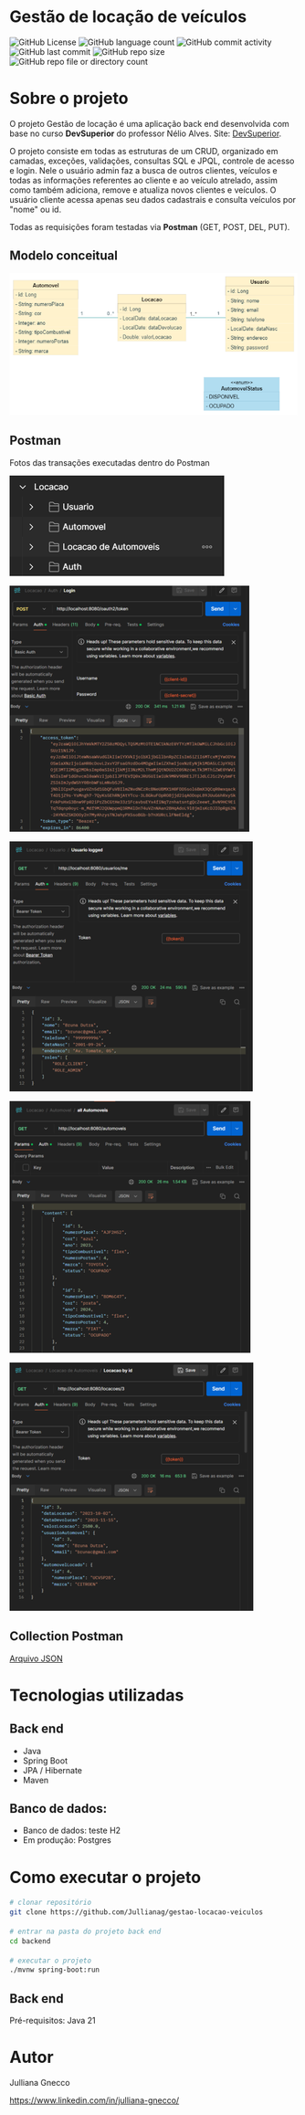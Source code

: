 # Gestão de locação de veículos
![GitHub License](https://img.shields.io/github/license/Jullianag/gestao-locacao-veiculos) ![GitHub language count](https://img.shields.io/github/languages/count/Jullianag/gestao-locacao-veiculos) 
![GitHub commit activity](https://img.shields.io/github/commit-activity/m/Jullianag/gestao-locacao-veiculos) ![GitHub last commit](https://img.shields.io/github/last-commit/Jullianag/gestao-locacao-veiculos) 
![GitHub repo size](https://img.shields.io/github/repo-size/Jullianag/gestao-locacao-veiculos) ![GitHub repo file or directory count](https://img.shields.io/github/directory-file-count/Jullianag/gestao-locacao-veiculos)


# Sobre o projeto

O projeto Gestão de locação é uma aplicação back end desenvolvida com base no curso **DevSuperior** do professor Nélio Alves. 
Site: [DevSuperior](https://devsuperior.com "Site da DevSuperior").

O projeto consiste em todas as estruturas de um CRUD, organizado em camadas, exceções, validações, consultas SQL e JPQL, controle de acesso e login. Nele o usuário admin faz a busca de outros clientes, 
veículos e todas as informações referentes ao cliente e ao veículo atrelado, assim como também adiciona, remove e atualiza novos clientes e veículos. O usuário cliente acessa apenas seu dados cadastrais e 
consulta veículos por "nome" ou id.

Todas as requisições foram testadas via **Postman** (GET, POST, DEL, PUT).


## Modelo conceitual
![Modelo Conceitual](https://github.com/Jullianag/gestao-locacao-veiculos/blob/main/assets/Diagrama.png)

## Postman
Fotos das transações executadas dentro do Postman

![Demonstração 2](https://github.com/Jullianag/gestao-locacao-veiculos/blob/main/assets/Captura%20de%20tela%202024-04-08%20173617.png)

![Demonstração 3](https://github.com/Jullianag/gestao-locacao-veiculos/blob/main/assets/Captura%20de%20tela%202024-04-08%20173729.png)

![Demonstração 4](https://github.com/Jullianag/gestao-locacao-veiculos/blob/main/assets/Captura%20de%20tela%202024-04-08%20173749.png)

![Demonstração 5](https://github.com/Jullianag/gestao-locacao-veiculos/blob/main/assets/Captura%20de%20tela%202024-04-08%20173824.png)

![Demonstração 6](https://github.com/Jullianag/gestao-locacao-veiculos/blob/main/assets/Captura%20de%20tela%202024-04-08%20173859.png)

## Collection Postman
[Arquivo JSON](https://github.com/Jullianag/gestao-locacao-veiculos/blob/main/assets/Locacao.postman_collection.json)


# Tecnologias utilizadas
## Back end
- Java
- Spring Boot
- JPA / Hibernate
- Maven

## Banco de dados:
- Banco de dados: teste H2
- Em produção: Postgres

# Como executar o projeto

```bash
# clonar repositório
git clone https://github.com/Jullianag/gestao-locacao-veiculos

# entrar na pasta do projeto back end
cd backend

# executar o projeto
./mvnw spring-boot:run
```

## Back end
Pré-requisitos: Java 21

# Autor

Julliana Gnecco

https://www.linkedin.com/in/julliana-gnecco/
